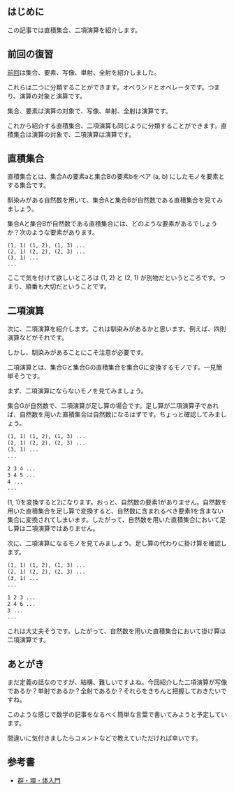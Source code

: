 ## はじめに

この記事では直積集合、二項演算を紹介します。

## 前回の復習

[前回](http://qiita.com/t-mochizuki/items/9147ae0bd6580303035b)は集合、要素、写像、単射、全射を紹介しました。

これらは二つに分類することができます。オペランドとオペレータです。つまり、演算の対象と演算です。

集合、要素は演算の対象で、写像、単射、全射は演算です。

これから紹介する直積集合、二項演算も同じように分類することができます。直積集合は演算の対象で、二項演算は演算です。

## 直積集合

直積集合とは、集合Aの要素aと集合Bの要素bをペア (a, b) にしたモノを要素とする集合です。

馴染みがある自然数を用いて、集合Aと集合Bが自然数である直積集合を見てみましょう。

集合Aと集合Bが自然数である直積集合には、どのような要素があるでしょうか？次のような要素があります。

```
(1, 1) (1, 2), (1, 3) ...
(2, 1) (2, 2), (2, 3) ...
(3, 1) ...
...
```

ここで気を付けて欲しいところは (1, 2) と (2, 1) が別物だというところです。つまり、順番も大切だということです。

## 二項演算

次に、二項演算を紹介します。これは馴染みがあるかと思います。例えば、四則演算などがそれです。

しかし、馴染みがあることにこそ注意が必要です。

二項演算とは、集合Gと集合Gの直積集合を集合Gに変換するモノです。一見簡単そうです。

まず、二項演算にならないモノを見てみましょう。

集合Gが自然数で、二項演算が足し算の場合です。足し算が二項演算子であれば、自然数を用いた直積集合は自然数になるはずです。ちょっと確認してみましょう。

``` 変換前.txt
(1, 1) (1, 2), (1, 3) ...
(2, 1) (2, 2), (2, 3) ...
(3, 1) ...
...
```

``` 変換後.txt
2 3 4 ...
3 4 5 ...
4 ...
...
```

(1, 1)を変換すると2になります。おっと、自然数の要素1がありません。自然数を用いた直積集合を足し算で変換すると、自然数に含まれるべき要素1を含まない集合に変換されてしまいます。したがって、自然数を用いた直積集合において足し算は二項演算ではありません。

次に、二項演算になるモノを見てみましょう。足し算の代わりに掛け算を確認します。

``` 変換前.txt
(1, 1) (1, 2), (1, 3) ...
(2, 1) (2, 2), (2, 3) ...
(3, 1) ...
...
```

``` 変換後.txt
1 2 3 ...
2 4 6 ...
3 ...
...
```

これは大丈夫そうです。したがって、自然数を用いた直積集合において掛け算は二項演算です。

## あとがき

まだ定義の話なのですが、結構、難しいですよね。今回紹介した二項演算が写像であるか？単射であるか？全射であるか？それらをきちんと把握しておきたいですね。

このような感じで数学の記事をなるべく簡単な言葉で書いてみようと予定しています。

間違いに気付きましたらコメントなどで教えていただければ幸いです。

## 参考書

- [群・環・体入門](http://www.amazon.co.jp/%E7%BE%A4%E3%83%BB%E7%92%B0%E3%83%BB%E4%BD%93%E5%85%A5%E9%96%80-%E6%96%B0%E5%A6%BB-%E5%BC%98/dp/4320015959)
